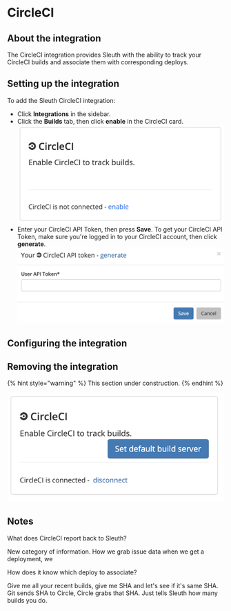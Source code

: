 # CircleCI

## About the integration

The CircleCI integration provides Sleuth with the ability to track your CircleCI builds and associate them with corresponding deploys. 

## Setting up the integration

To add the Sleuth CircleCI integration:

* Click **Integrations** in the sidebar.
* Click the **Builds** tab, then click **enable** in the CircleCI card.   ![](../../.gitbook/assets/circleci-connect-card.png) 
* Enter your CircleCI API Token, then press **Save**. To get your CircleCI API Token, make sure you're logged in to your CircleCI account, then click **generate**.   ![](../../.gitbook/assets/circleci-api-token-entry.png) 

## Configuring the integration

## Removing the integration

{% hint style="warning" %}
This section under construction.
{% endhint %}

![](../../.gitbook/assets/circleci-integration-dialog.png)

## Notes

What does CircleCI report back to Sleuth?

New category of information. How we grab issue data when we get a deployment, we

How does it know which deploy to associate? 

Give me all your recent builds, give me SHA and let's see if it's same SHA. Git sends SHA to Circle, Circle grabs that SHA. Just tells Sleuth how many builds you do. 





